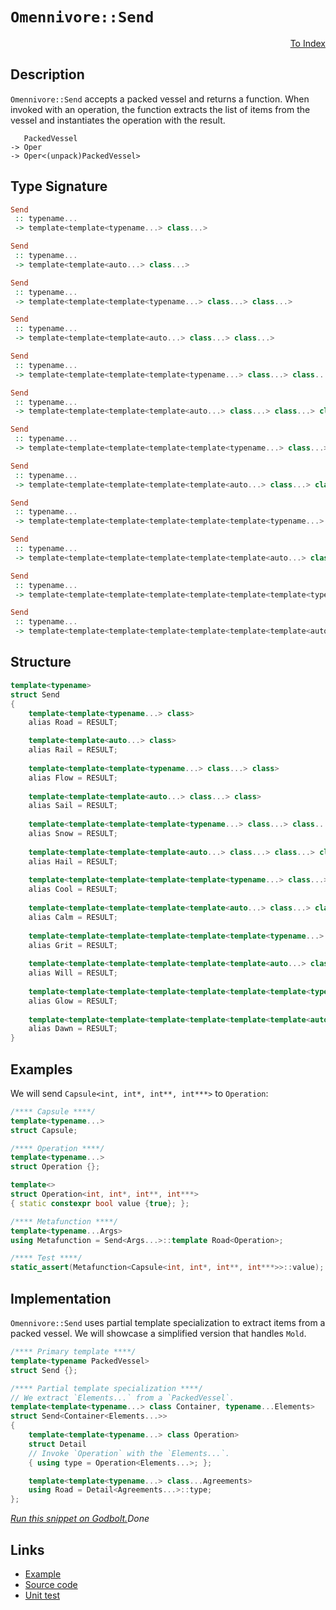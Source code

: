 <!-- Copyright 2024 Feng Mofan
SPDX-License-Identifier: Apache-2.0 -->

# `Omennivore::Send`

<p style='text-align: right;'><a href="../../../facilities/metafunctions.md#omennivore-send">To Index</a></p>

## Description

`Omennivore::Send` accepts a packed vessel and returns a function.
When invoked with an operation, the function extracts the list of items from the vessel and instantiates the operation with the result.

<pre><code>   PackedVessel
-> Oper
-> Oper&lt;(unpack)PackedVessel&gt;</code></pre>

## Type Signature

```Haskell
Send
 :: typename...
 -> template<template<typename...> class...>

Send
 :: typename...
 -> template<template<auto...> class...>

Send
 :: typename...
 -> template<template<template<typename...> class...> class...>

Send
 :: typename...
 -> template<template<template<auto...> class...> class...>

Send
 :: typename...
 -> template<template<template<template<typename...> class...> class...> class...>

Send
 :: typename...
 -> template<template<template<template<auto...> class...> class...> class...>

Send
 :: typename...
 -> template<template<template<template<template<typename...> class...> class...> class...> class...>

Send
 :: typename...
 -> template<template<template<template<template<auto...> class...> class...> class...> class...>

Send
 :: typename...
 -> template<template<template<template<template<template<typename...> class...> class...> class...> class...> class...>

Send
 :: typename...
 -> template<template<template<template<template<template<auto...> class...> class...> class...> class...> class...>

Send
 :: typename...
 -> template<template<template<template<template<template<template<typename...> class...> class...> class...> class...> class...> class...>

Send
 :: typename...
 -> template<template<template<template<template<template<template<auto...> class...> class...> class...> class...> class...> class...>
```

## Structure

```C++
template<typename>
struct Send
{
    template<template<typename...> class>
    alias Road = RESULT;

    template<template<auto...> class>
    alias Rail = RESULT;
    
    template<template<template<typename...> class...> class>
    alias Flow = RESULT;
    
    template<template<template<auto...> class...> class>
    alias Sail = RESULT;
    
    template<template<template<template<typename...> class...> class...> class>
    alias Snow = RESULT;
    
    template<template<template<template<auto...> class...> class...> class>
    alias Hail = RESULT;
    
    template<template<template<template<template<typename...> class...> class...> class...> class>
    alias Cool = RESULT;
    
    template<template<template<template<template<auto...> class...> class...> class...> class>
    alias Calm = RESULT;
    
    template<template<template<template<template<template<typename...> class...> class...> class...> class...> class>
    alias Grit = RESULT;
    
    template<template<template<template<template<template<auto...> class...> class...> class...> class...> class>
    alias Will = RESULT;
    
    template<template<template<template<template<template<template<typename...> class...> class...> class...> class...> class...> class>
    alias Glow = RESULT;
    
    template<template<template<template<template<template<template<auto...> class...> class...> class...> class...> class...> class>
    alias Dawn = RESULT;
}
```

## Examples

We will send `Capsule<int, int*, int**, int***>` to `Operation`:

```C++
/**** Capsule ****/
template<typename...>
struct Capsule;

/**** Operation ****/
template<typename...>
struct Operation {};

template<>
struct Operation<int, int*, int**, int***>
{ static constexpr bool value {true}; };

/**** Metafunction ****/
template<typename...Args>
using Metafunction = Send<Args...>::template Road<Operation>;

/**** Test ****/
static_assert(Metafunction<Capsule<int, int*, int**, int***>>::value);
```

## Implementation

`Omennivore::Send` uses partial template specialization to extract items from a packed vessel. We will showcase a simplified version that handles `Mold`.

```C++
/**** Primary template ****/
template<typename PackedVessel>
struct Send {};

/**** Partial template specialization ****/
// We extract `Elements...` from a `PackedVessel`.
template<template<typename...> class Container, typename...Elements>
struct Send<Container<Elements...>>
{
    template<template<typename...> class Operation>
    struct Detail
    // Invoke `Operation` with the `Elements...`.
    { using type = Operation<Elements...>; };

    template<template<typename...> class...Agreements>
    using Road = Detail<Agreements...>::type;
};
```

[*Run this snippet on Godbolt.*](https://godbolt.org/#z:OYLghAFBqd5QCxAYwPYBMCmBRdBLAF1QCcAaPECAMzwBtMA7AQwFtMQByARg9KtQYEAysib0QXACx8BBAKoBnTAAUAHpwAMvAFYTStJg1DIApACYAQuYukl9ZATwDKjdAGFUtAK4sGIAOxcpK4AMngMmAByPgBGmMQgktIADqgKhE4MHt6%2BAUGp6Y4CYRHRLHEJSbaY9kUMQgRMxATZPn6B1bWZDU0EJVGx8YnSCo3Nrbkdo739ZRXDAJS2qF7EyOwcAPQAVLt7%2BweHe5smGgCCO3sA1ACSLMn0bIJMdVf7J%2BeXR99HH2enF32V2UxDwLCaAE8rgRMPcDDC3scATC4S9MCYAMxuAgQ5KMViYYFMZAAa0w6AAapgFHZMdgAaNiF4HFchK4riZ/FZ/AARTFWc4Ar7bInNPBiaGwh5oq4KPHIcW0PAALxemURuz%2Bm02VwA6oTMKoCMRiQQOQA2DTYR6MAgKAB0jpMlquVGIqBYVyYFo0ymJZMp1NplvtyKl8PRWJR0phmOxuPxbEdoYx2CuyAMNKuHme4XipGhCeYScd1thtoUdIZxuZZrZDHQcZzjTzxDjZaeduTVdTAM5ArOVyHktRsaj4bRcZxeOLmG7qfTmYUVwA8niTXUq%2Bdh7KayyeZgW7QATvtbcGAA3VBkn1r%2BJqgTOjRXADuhAQ0IQhKfHYr3ZDJ7Dv2VxeOkRiFniHIYjyq7rg%2BDDtjaggOk6vYYhYHK8vyfbbsO0YRlOE5jvGM4EvOaYZkwNLJmcwDEJg5bIVug7DqB4TAFcABKqBMOgUEwQeR5xrR9GMV2qHYCAIDTpGA6cny6E4YCPy/EKQLYKorAPIS7xqSphx/HpuzZkwyQKF49Aatsfz4ZOUZFmREnVkyLJuKZ5n0NhgqfECd4buqunnLZxEybO5HObWsH3q8/byV5/xBURkZuMxjKRX58FxuEBAFtl2y5YIuwFQQezMcB0yOMg6YCKMhrJMQVwxKgnhXBeYheN%2BXI1uiWHoZhClyT51wALKHkwVBeAwDgBUiiWjsloWOfaZzEMAla9ucbHgaNjQTVNMXQayrjCatKEppJ0lJVxPGNliGWbmhg3KcZAAq1JmoFZwVXgyAAPpUUozQQDt42TdNj5Ym5ZkWcl2XFflVx5QjSPbD2F1td4mALPyHBLLQnAAKy8H4HBaKQqCcClljWLKKxrN%2BZgYjwpAEJouNLCSIAE5I9oaAAHGYZgAJxC1wBP83zXD%2BP40j4xwki8CwEgaBopAk2TFMcLwCggKrrOk7jpBwLAMCICAKwEMkXg5RQEBoPcdDxJEBKcKofPmgAtOakhXMAyBVVI9pmLw5KECQeDoHo/CCCIYjsFIMiCIoKjqAbpC6EEL4msknA8HjhPE2z5OcCu1tW2aqBUFcbue97vv%2B1cgdmFcEAeA79ANeYTMLLw%2BtaEsEBIPbySO2QtvD6PIDAFIZh8HQMLEDrEAxEXMThJCue8GvzDEBCK4xNomAOJvpD252K4MLQEJF1gMReMAbm0LQOvcLwWDgkY4hp/g9HTRe1JF0NEfa2GxmbZRqEXJUMQTS7w8FgIuxowQn3/sQJqSgDwf2AEqIwbMlhUAMGtCkeBMAvjvCTZm0dhCiHEAnShyc1BFwzvoQwxhrDWH0HgGIOtIBLFQMkOoL8PajFujyUw1NLBmA1ig0EWBuEQCWHYI%2BdQXANgmH4IIoQ8xzCGPkNIGQBBqL0AUfRDBZiDASEERR4N6hjBaJ4NoegrF1B6M0Mx5QdG2FsYYyxti3HzC4Aoum6wJD5w4ETNWRdNbV3dl7H2fsA482bhAXAYdO6MwCb3XBSwvy8SGPI0gnNJAYntELDEMsNCSDMJIS0GgCbmiFvoTgCtSBKyZvac0XBzR8yFpLc03MxalPNBEtOmtta6xZrgo2ptB7mzLtbcglAJ4d2dmwTgTQWAXn8B7b0lFwJcCFvaLgvMQ74CIDIqOshY40OkHQpQDC066FnlnUym9QnhPVrwTWpdLbWyuJXaJtcfa7I4vsw5vMW5txHh3DkjMzA9wmQbAeQ8PRQvzOPFFk9gX7K4KrGgtAF5LxXmnbeG9X6kBJbvfeh9j5krPraC%2BV8b6YDvg/MQz8T7vxYV/MmP8lF4H/i/MmQDkAgJPuAuWZMoEwIhHAjYZNEFKzJSgtBmAMFcvYpM/BTBCHENITOE%2BlCrnxxubIehqcyaPOYTgsRVhLAcK4fAXh/DMiCOEZiURbCJFSPiDIgBPDOh8ucBAVw3jggNj8R44xdRQ1RsyBGixAbrEuLsTkdRibnG%2BK0eYxxXj7G5B8TMLN7iLGBNWMEgJjSwmFxGZwAFsTFwsMbgco5z5kmnJIDC7umTEXZMwLkhI%2BS5bNNaQcip/gCZC2lhiSp1TJBBA%2BcXLWthxl90NsbM2Fty4LLthi5ZLsODrLriwBQF4qoXlBRGUYJzUkRwuTHahxrE7yDueanQIAMSkGeTnV%2Bbzq0axLnMiuVdVBHpPWei9aJRgQt3fETtGJ4WrqRSgGDY9FkoZAKe5IyRfrnqFr9S9BBfogZufPeIhLV7r13ifCle8D5KJPnSwQDLr7f2ZffR%2B7KyWcs/nKt%2BeBf6OAFYA1QwCYRisEBAtOUrISyoQaCRVzNlVpFVbCdVODEV8AIQoIhJCyEGsuQ%2BiQJqk4vsYe%2Bq1rDxE2CgXIp1AjOCbGESgT1FhJGfOkRHP1%2BSnGZBUe4PNabNGlGzbowomQY16LqPGxxNRA02N6KGnzAhk3RYLeMALObC3BeLSE5YZb46/uGf%2Bjg1dQOntahBmEUG22pM7RkhF/de39soKE4dIBhb2gxBiAm4s50qy6/4LpRXPmcDGXrLJBTEgExKVLfwKs%2BaSFFlwAWZghlywxH%2BkbS7EOhODsNxd3bGukBQekZwkggA)$Done$

## Links

- [Example](../../../code/facilities/metafunctions/omennivore/send/implementation.hpp)
- [Source code](../../../../conceptrodon/omennivore/send.hpp)
- [Unit test](../../../../tests/unit/metafunctions/omennivore/send.test.hpp)

